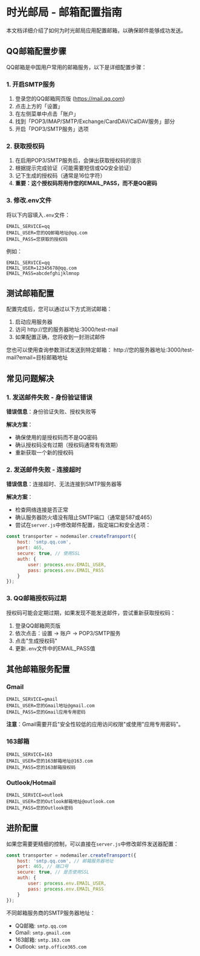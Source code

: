 # 时光邮局 - 邮箱配置指南

本文档详细介绍了如何为时光邮局应用配置邮箱，以确保邮件能够成功发送。

## QQ邮箱配置步骤

QQ邮箱是中国用户常用的邮箱服务，以下是详细配置步骤：

### 1. 开启SMTP服务

1. 登录您的QQ邮箱网页版 (https://mail.qq.com)
2. 点击上方的「设置」
3. 在左侧菜单中点击「账户」
4. 找到「POP3/IMAP/SMTP/Exchange/CardDAV/CalDAV服务」部分
5. 开启「POP3/SMTP服务」选项

### 2. 获取授权码

1. 在启用POP3/SMTP服务后，会弹出获取授权码的提示
2. 根据提示完成验证（可能需要短信或QQ安全验证）
3. 记下生成的授权码（通常是16位字符）
4. **重要：这个授权码将用作您的EMAIL_PASS，而不是QQ密码**

### 3. 修改.env文件

将以下内容填入`.env`文件：

```
EMAIL_SERVICE=qq
EMAIL_USER=您的QQ邮箱地址@qq.com
EMAIL_PASS=您获取的授权码
```

例如：

```
EMAIL_SERVICE=qq
EMAIL_USER=12345678@qq.com
EMAIL_PASS=abcdefghijklmnop
```

## 测试邮箱配置

配置完成后，您可以通过以下方式测试邮箱：

1. 启动应用服务器
2. 访问 http://您的服务器地址:3000/test-mail
3. 如果配置正确，您将收到一封测试邮件

您也可以使用查询参数测试发送到特定邮箱：
http://您的服务器地址:3000/test-mail?email=目标邮箱地址

## 常见问题解决

### 1. 发送邮件失败 - 身份验证错误

**错误信息**：身份验证失败、授权失败等

**解决方案**：
- 确保使用的是授权码而不是QQ密码
- 确认授权码没有过期（授权码通常有有效期）
- 重新获取一个新的授权码

### 2. 发送邮件失败 - 连接超时

**错误信息**：连接超时、无法连接到SMTP服务器等

**解决方案**：
- 检查网络连接是否正常
- 确认服务器防火墙没有阻止SMTP端口（通常是587或465）
- 尝试在`server.js`中修改邮件配置，指定端口和安全选项：

```javascript
const transporter = nodemailer.createTransport({
    host: 'smtp.qq.com',
    port: 465,
    secure: true, // 使用SSL
    auth: {
        user: process.env.EMAIL_USER,
        pass: process.env.EMAIL_PASS
    }
});
```

### 3. QQ邮箱授权码过期

授权码可能会定期过期，如果发现不能发送邮件，尝试重新获取授权码：

1. 登录QQ邮箱网页版
2. 依次点击：设置 -> 账户 -> POP3/SMTP服务
3. 点击"生成授权码"
4. 更新`.env`文件中的EMAIL_PASS值

## 其他邮箱服务配置

### Gmail

```
EMAIL_SERVICE=gmail
EMAIL_USER=您的Gmail地址@gmail.com
EMAIL_PASS=您的Gmail应用专用密码
```

**注意**：Gmail需要开启"安全性较低的应用访问权限"或使用"应用专用密码"。

### 163邮箱

```
EMAIL_SERVICE=163
EMAIL_USER=您的163邮箱地址@163.com
EMAIL_PASS=您的163邮箱授权码
```

### Outlook/Hotmail

```
EMAIL_SERVICE=outlook
EMAIL_USER=您的Outlook邮箱地址@outlook.com
EMAIL_PASS=您的Outlook密码
```

## 进阶配置

如果您需要更精细的控制，可以直接在`server.js`中修改邮件发送器配置：

```javascript
const transporter = nodemailer.createTransport({
    host: 'smtp.qq.com', // 邮箱服务器地址
    port: 465, // 端口号
    secure: true, // 是否使用SSL
    auth: {
        user: process.env.EMAIL_USER,
        pass: process.env.EMAIL_PASS
    }
});
```

不同邮箱服务商的SMTP服务器地址：

- QQ邮箱: `smtp.qq.com`
- Gmail: `smtp.gmail.com`
- 163邮箱: `smtp.163.com`
- Outlook: `smtp.office365.com` 